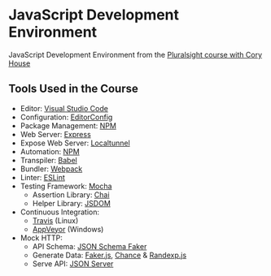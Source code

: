 # JavaScript Development Environment
JavaScript Development Environment from the [Pluralsight course with Cory House](https://app.pluralsight.com/library/courses/javascript-development-environment/table-of-contents)

## Tools Used in the Course

* Editor: [Visual Studio Code](https://code.visualstudio.com)
* Configuration: [EditorConfig](https://editorconfig.org)
* Package Management: [NPM](https://www.npmjs.com/)
* Web Server: [Express](https://expressjs.com)
* Expose Web Server: [Localtunnel](https://localtunnel.me/)
* Automation: [NPM](https://www.npmjs.com/)
* Transpiler: [Babel](https://babeljs.io)
* Bundler: [Webpack](https://webpack.js.org/)
* Linter: [ESLint](https://eslint.org)
* Testing Framework: [Mocha](https://mochajs.org/)
  * Assertion Library: [Chai](https://www.chaijs.com/)
  * Helper Library: [JSDOM](https://github.com/jsdom/jsdom)
* Continuous Integration: 
  * [Travis](https://travis-ci.org/) (Linux)
  * [AppVeyor](https://www.appveyor.com/) (Windows)
* Mock HTTP: 
  * API Schema: [JSON Schema Faker](https://json-schema-faker.js.org/)
  * Generate Data: [Faker.js](https://github.com/marak/Faker.js/), [Chance](https://chancejs.com/) & [Randexp.js](https://github.com/fent/randexp.js)
  * Serve API: [JSON Server](https://github.com/typicode/json-server)
